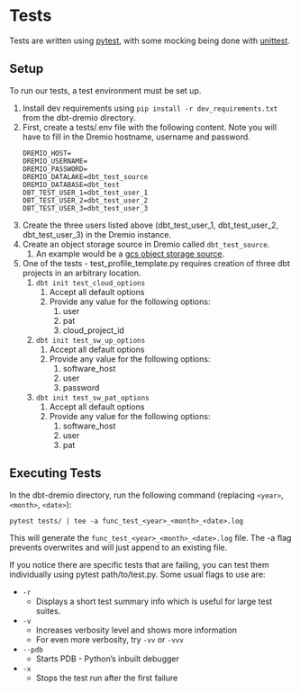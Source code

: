 # Tests

Tests are written using [pytest](https://docs.pytest.org/), with some mocking being done with [unittest](https://docs.python.org/3/library/unittest.mock.html).

## Setup

To run our tests, a test environment must be set up.

1. Install dev requirements using `pip install -r dev_requirements.txt` from the dbt-dremio directory.
1. First, create a tests/.env file with the following content. Note you will have to fill in the Dremio hostname, username and password.
    ```
    DREMIO_HOST=
    DREMIO_USERNAME=
    DREMIO_PASSWORD=
    DREMIO_DATALAKE=dbt_test_source
    DREMIO_DATABASE=dbt_test
    DBT_TEST_USER_1=dbt_test_user_1
    DBT_TEST_USER_2=dbt_test_user_2
    DBT_TEST_USER_3=dbt_test_user_3
    ```
1. Create the three users listed above (dbt_test_user_1, dbt_test_user_2, dbt_test_user_3) in the Dremio instance.
1. Create an object storage source in Dremio called `dbt_test_source`.
    1. An example would be a [gcs object storage source](https://docs.dremio.com/software/data-sources/gcs/).
1. One of the tests - test_profile_template.py requires creation of three dbt projects in an arbitrary location.
    1. `dbt init test_cloud_options`
        1. Accept all default options
        1. Provide any value for the following options:
            1. user
            1. pat
            1. cloud_project_id
    1. `dbt init test_sw_up_options`
        1. Accept all default options
        1. Provide any value for the following options:
            1. software_host
            1. user
            1. password
    1. `dbt init test_sw_pat_options`
        1. Accept all default options
        1. Provide any value for the following options:
            1. software_host
            1. user
            1. pat

## Executing Tests

In the dbt-dremio directory, run the following command (replacing `<year>`, `<month>`, `<date>`):

`pytest tests/ | tee -a func_test_<year>_<month>_<date>.log`

This will generate the `func_test_<year>_<month>_<date>.log` file. The -a flag prevents overwrites and will just append to an existing file.

If you notice there are specific tests that are failing, you can test them individually using pytest path/to/test.py. Some usual flags to use are:

-   `-r`
    -   Displays a short test summary info which is useful for large test suites.
-   `-v`
    -   Increases verbosity level and shows more information
    -   For even more verbosity, try `-vv` or `-vvv`
-   `--pdb`
    -   Starts PDB - Python’s inbuilt debugger
-   `-x`
    -   Stops the test run after the first failure
